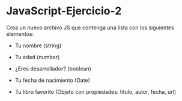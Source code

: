 # JavaScript-Ejercicio-2
Crea un nuevo archivo JS que contenga una lista con los siguientes elementos:

- Tu nombre (string)

- Tu edad (number)

- ¿Eres desarrollador? (boolean)

- Tu fecha de nacimiento (Date)

- Tu libro favorito (Objeto con propiedades: titulo, autor, fecha, url)

